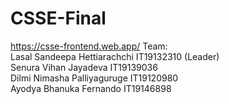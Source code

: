 # CSSE-Final
https://csse-frontend.web.app/
Team:<br/>
Lasal Sandeepa Hettiarachchi IT19132310 (Leader)<br/>
Senura Vihan Jayadeva IT19139036<br/>
Dilmi Nimasha Palliyaguruge IT19120980<br/>
Ayodya Bhanuka Fernando IT19146898<br/>
